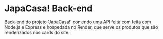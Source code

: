 # JapaCasa! Back-end

Back-end do projeto 'JapaCasa!' contendo uma API feita com feita com Node.js e Express e hospedada no Render, que serve os produtos que são renderizados nos cards do site.
